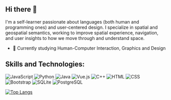 ## Hi there 👋 

I'm a self-learner passionate about languages (both human and programming ones) and user-centered design. I specialize in spatial and geospatial semantics, working to improve spatial experience, navigation, and user insights to how we move through and understand space.

- 🔭 Currently studying Human-Computer Interaction, Graphics and Design

## Skills and Technologies:

<p>
<img alt="JavaScript" src="https://img.shields.io/badge/JavaScript-F7DF1E?logo=javascript&logoColor=black&style=flat" />
<img alt="Python" src="https://img.shields.io/badge/Python-3776AB?logo=python&logoColor=white&style=flat" />
<img alt="Java" src="https://img.shields.io/badge/Java-007396?logo=java&logoColor=white&style=flat" />
<img alt="Vue.js" src="https://img.shields.io/badge/Vue.js-4FC08D?logo=vue-dot-js&logoColor=white&style=flat" />
<img alt="C++" src="https://img.shields.io/badge/C++-00599C?logo=c%2B%2B&logoColor=white&style=flat" />
<img alt="HTML" src="https://img.shields.io/badge/HTML-E34F26?logo=html5&logoColor=white&style=flat" />
<img alt="CSS" src="https://img.shields.io/badge/CSS-1572B6?logo=css3&logoColor=white&style=flat" />
<img alt="Bootstrap" src="https://img.shields.io/badge/Bootstrap-7952B3?logo=bootstrap&logoColor=white&style=flat" />
<img alt="SQLite" src="https://img.shields.io/badge/SQLite-003B57?logo=sqlite&logoColor=white&style=flat" />
<img alt="PostgreSQL" src="https://img.shields.io/badge/PostgreSQL-4169E1?logo=postgresql&logoColor=white&style=flat" />

[![Top Langs](https://github-readme-stats.vercel.app/api/top-langs/?username=saarzhanova&layout=compact&langs_count=10&theme=tokyonight&count_private=true&show_icons=true)](https://github.com/anuraghazra/github-readme-stats)


<!--
**saarzhanova/saarzhanova** is a ✨ _special_ ✨ repository because its `README.md` (this file) appears on your GitHub profile.

Here are some ideas to get you started:

- 🔭 I’m currently working on ...
- 🌱 I’m currently learning ...
- 👯 I’m looking to collaborate on ...
- 🤔 I’m looking for help with ...
- 💬 Ask me about ...
- 📫 How to reach me: ...
- 😄 Pronouns: ...
- ⚡ Fun fact: ...
-->
